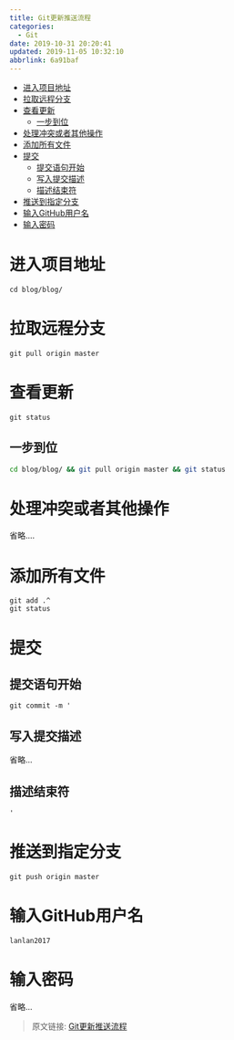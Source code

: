 ```yaml
---
title: Git更新推送流程
categories: 
  - Git
date: 2019-10-31 20:20:41
updated: 2019-11-05 10:32:10
abbrlink: 6a91baf
---
```

- [进入项目地址](/blog/6a91baf/#进入项目地址)
- [拉取远程分支](/blog/6a91baf/#拉取远程分支)
- [查看更新](/blog/6a91baf/#查看更新)
    - [一步到位](/blog/6a91baf/#一步到位)
- [处理冲突或者其他操作](/blog/6a91baf/#处理冲突或者其他操作)
- [添加所有文件](/blog/6a91baf/#添加所有文件)
- [提交](/blog/6a91baf/#提交)
    - [提交语句开始](/blog/6a91baf/#提交语句开始)
    - [写入提交描述](/blog/6a91baf/#写入提交描述)
    - [描述结束符](/blog/6a91baf/#描述结束符)
- [推送到指定分支](/blog/6a91baf/#推送到指定分支)
- [输入GitHub用户名](/blog/6a91baf/#输入GitHub用户名)
- [输入密码](/blog/6a91baf/#输入密码)

<!--more-->
<script src="https://cdn.bootcss.com/jquery/3.4.0/jquery.slim.min.js"></script>
<script>$(document).ready(function () {$(".post-body > ul:nth-child(1)").hide();});</script>

<!--end-->
# 进入项目地址
```shell
cd blog/blog/
```
# 拉取远程分支
```git
git pull origin master
```
# 查看更新
```shell
git status
```
## 一步到位
```bash
cd blog/blog/ && git pull origin master && git status
```
# 处理冲突或者其他操作
省略....

# 添加所有文件
```shell
git add .^
git status
```
# 提交
## 提交语句开始
```shell
git commit -m '
```
## 写入提交描述
省略...
## 描述结束符
```shell
'
```
# 推送到指定分支
```shell
git push origin master
```
# 输入GitHub用户名
```shell
lanlan2017
```
# 输入密码
省略...

>原文链接: [Git更新推送流程](https://lanlan2017.github.io/blog/6a91baf/)

